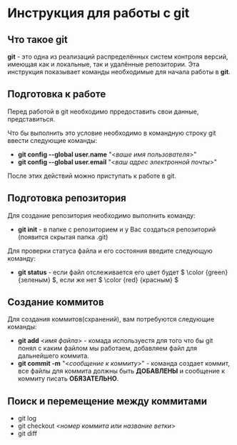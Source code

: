 # **Инструкция для работы с git**

## Что такое git

__git__ - это одна из реализаций распределённых систем контроля версий, имеющая как и локальные, так и удалённые репозитории. Эта инструкция показывает команды необходимые для начала работы в __git__.

## Подготовка к работе 

Перед работой в git необходимо прредоставить свои данные, представиться. 

Что бы выполнить это условие необходимо в командную строку git ввести следующие команды:
* **git config --global user.name** "<*ваше имя пользователя*>"
* **git config --global user.email** "<*ваш адрес электронной почты*>"

После этих действий можно приступать к работе в git.

## Подготовка репозитория
Для создание репозитория необходимо выполнить команду:
* **git init** - в папке с репозиторием и у Вас создаться репозиторий (появится скрытая папка .git)

Для проверки статуса файла и его состояния введите следующую команду:
* **git status** - если файл отслеживается его цвет будет $ \color {green} {зеленым} $, если же нет $ \color {red} {красным} $ 

## Создание коммитов
Для создания коммитов(схранений), вам потребуются следующие команды:
* **git add** <*имя файла*> - комада используестя для того что бы git понял с каким файлом  мы работаем, добавляем файл для дальнейшего коммита.
* **git commit -m** "<*сообщение к коммиту*>" - команда создает коммит, все файлы для коммита должны быть __ДОБАВЛЕНЫ__ и сообщение к коммиту писать __ОБЯЗАТЕЛЬНО__.

## Поиск и перемещение между коммитами

* git log
* git checkout <*номер коммита или название ветки*>
* git diff 

